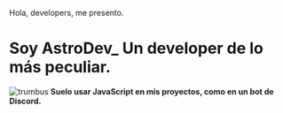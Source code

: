 Hola, developers, me presento. 
# Soy AstroDev_ Un developer de lo más peculiar.
![trumbus](https://github.com/ByteDelTecno/ByteDelTecno/assets/152715191/e7c23d5b-afd4-4646-a483-cf2b6fd7a780)
**Suelo usar JavaScript en mis proyectos, como en un bot de Discord.**

